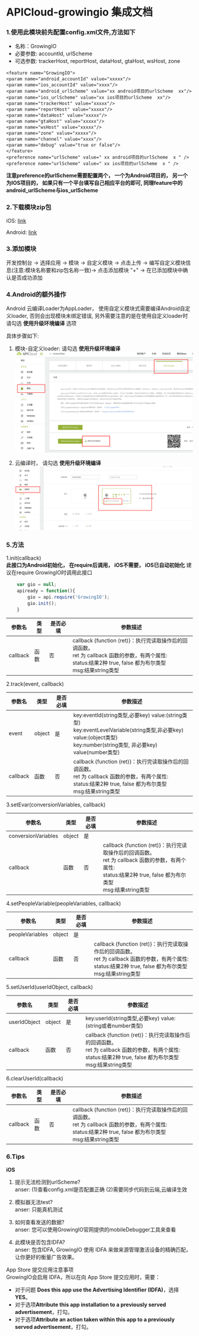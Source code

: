 # APICloud-growingio 集成文档
### 1.使用此模块前先配置config.xml文件,方法如下
- 名称：GrowingIO
- 必要参数: accountId, urlScheme
- 可选参数: trackerHost, reportHost, dataHost, gtaHost, wsHost, zone


```
<feature name="GrowingIO">
<param name="android_accountId" value="xxxxx"/>
<param name="ios_accountId" value="xxxx"/>
<param name="android_urlScheme" value="xx android项目的urlScheme  xx"/>
<param name="ios_urlScheme" value="xx ios项目的urlScheme  xx"/>
<param name="trackerHost" value="xxxxx"/>
<param name="reportHost" value="xxxxx"/>
<param name="dataHost" value="xxxxx"/>
<param name="gtaHost" value="xxxxx"/>
<param name="wsHost" value="xxxxx"/>
<param name="zone" value="xxxxx"/>
<param name="channel" value="xxxx"/>
<param name="debug" value="true or false"/>
</feature>
<preference name="urlScheme" value=" xx android项目的urlScheme  x " />
<preference name="urlScheme" value=" xx ios项目的urlScheme  x " />
```

**注意preference的urlScheme需要配置两个， 一个为Android项目的， 另一个为IOS项目的， 如果只有一个平台填写自己相应平台的即可, 同理feature中的android_urlScheme与ios_urlScheme**

### 2.下载模块zip包
iOS: [link](https://github.com/growingio/APICloud-growingio/blob/develop/iOS/iOS/GrowingIOAPICloudPlugin.zip)

Android: [link](android/GrowingIO.zip)

### 3.添加模块
开发控制台 -> 选择应用 -> 模块 -> 自定义模块 -> 点击上传 -> 编写自定义模块信息(注意:模块名称要和zip包名称一致)-> 点击添加模块 "+" -> 在已添加模块中确认是否成功添加

### 4.Android的额外操作
Android 云编译Loader为AppLoader， 使用自定义模块式需要编译Android自定义loader, 否则会出现模块未绑定错误, 另外需要注意的是在使用自定义loader时 请勾选 **使用升级环境编译** 选项

具体步骤如下: 
1. 模块-自定义loader: 请勾选 **使用升级环境编译**
   ![](img/custom_loader.png)
   
2. 云编译时， 请勾选 **使用升级环境编译**
   ![](img/cloud_compile.png)
   

### 5.方法
1.init(callback)  
**此接口为Android初始化， 在require后调用， iOS不需要， iOS已自动初始化**
建议在require GrowingIO时调用此接口

```js
    var gio = null;
	apiready = function(){
	    gio = api.require('GrowingIO');
	    gio.init();
	}
```

| 参数名 | 类型 | 是否必填 | 参数描述 |
|-----|-----|-----|----|
| callback | 函数 | 否 | callback {function (ret)}：执行完读取操作后的回调函数。<br>ret 为 callback 函数的参数，有两个属性:<br>status:结果2种 true, false 都为布尔类型 <br>msg:结果string类型 |

2.track(event, callback)

| 参数名 | 类型 | 是否必填 | 参数描述 |
|-----|-----|-----|----|
| event | object | 是 | key:eventId(string类型,必要key) value:(string类型) <br>key:eventLevelVariable(string类型,非必要key) value:(object类型) <br>key:number(string类型, 非必要key) value(number类型) |
| callback | 函数 | 否 | callback {function (ret)}：执行完读取操作后的回调函数。<br>ret 为 callback 函数的参数，有两个属性:<br>status:结果2种 true, false 都为布尔类型 <br>msg:结果string类型 |

3.setEvar(conversionVariables, callback)

| 参数名 | 类型 | 是否必填 | 参数描述 |
|-----|-----|-----|----|
| conversionVariables | object | 是 |  |
| callback | 函数 | 否 | callback {function (ret)}：执行完读取操作后的回调函数。<br>ret 为 callback 函数的参数，有两个属性:<br>status:结果2种 true, false 都为布尔类型 <br>msg:结果string类型 |

4.setPeopleVariable(peopleVariables, callback)

| 参数名 | 类型 | 是否必填 | 参数描述 |
|-----|-----|-----|----|
| peopleVariables | object | 是 |  |
| callback | 函数 | 否 | callback {function (ret)}：执行完读取操作后的回调函数。<br>ret 为 callback 函数的参数，有两个属性:<br>status:结果2种 true, false 都为布尔类型 <br>msg:结果string类型 |

5.setUserId(userIdObject, callback)

| 参数名 | 类型 | 是否必填 | 参数描述 |
|-----|-----|-----|----|
| userIdObject | object | 是 | key:userId(string类型,必要key) value:(string或者number类型) |
| callback | 函数 | 否 | callback {function (ret)}：执行完读取操作后的回调函数。<br>ret 为 callback 函数的参数，有两个属性:<br>status:结果2种 true, false 都为布尔类型 <br>msg:结果string类型 |

6.clearUserId(callback)

| 参数名 | 类型 | 是否必填 | 参数描述 |
|-----|-----|-----|----|
| callback | 函数 | 否 | callback {function (ret)}：执行完读取操作后的回调函数。<br>ret 为 callback 函数的参数，有两个属性:<br>status:结果2种 true, false 都为布尔类型 <br>msg:结果string类型 |

### 6.Tips
**iOS**  
1. 提示无法检测到urlScheme?  
anser: (1)查看config.xml是否配置正确 (2)需要同步代码到云端,云编译生效

2. 模拟器无法test?  
anser: 只能真机测试

3. 如何查看发送的数据?  
anser: 您可以使用GrowingIO官网提供的mobileDebugger工具来查看

4. 此模块是否包含IDFA?  
anser: 包含IDFA, GrowingIO 使用 IDFA 来做来源管理激活设备的精确匹配，让你更好的衡量广告效果。  

App Store 提交应用注意事项  
GrowingIO会启用 IDFA，所以在向 App Store 提交应用时，需要：
- 对于问题 **Does this app use the Advertising Identifier (IDFA)**，选择 **YES**。
- 对于选项**Attribute this app installation to a previously served advertisement**，打勾。
- 对于选项**Attribute an action taken within this app to a previously served advertisement**，打勾。
